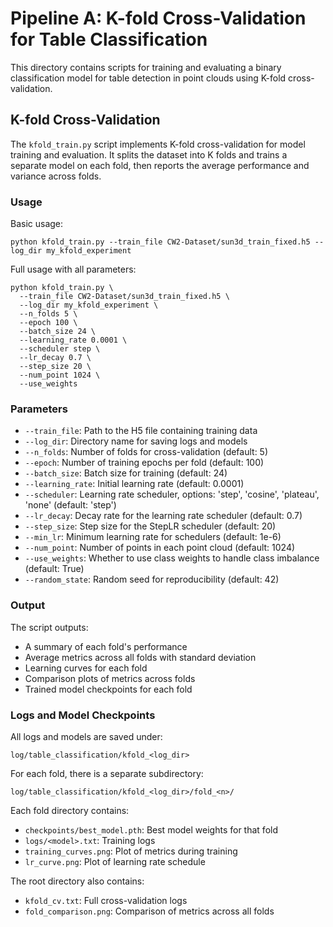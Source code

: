# Pipeline A: K-fold Cross-Validation for Table Classification

This directory contains scripts for training and evaluating a binary classification model for table detection in point clouds using K-fold cross-validation.

## K-fold Cross-Validation

The `kfold_train.py` script implements K-fold cross-validation for model training and evaluation. It splits the dataset into K folds and trains a separate model on each fold, then reports the average performance and variance across folds.

### Usage

Basic usage:
```
python kfold_train.py --train_file CW2-Dataset/sun3d_train_fixed.h5 --log_dir my_kfold_experiment
```

Full usage with all parameters:
```
python kfold_train.py \
  --train_file CW2-Dataset/sun3d_train_fixed.h5 \
  --log_dir my_kfold_experiment \
  --n_folds 5 \
  --epoch 100 \
  --batch_size 24 \
  --learning_rate 0.0001 \
  --scheduler step \
  --lr_decay 0.7 \
  --step_size 20 \
  --num_point 1024 \
  --use_weights
```

### Parameters

- `--train_file`: Path to the H5 file containing training data
- `--log_dir`: Directory name for saving logs and models
- `--n_folds`: Number of folds for cross-validation (default: 5)
- `--epoch`: Number of training epochs per fold (default: 100)
- `--batch_size`: Batch size for training (default: 24)
- `--learning_rate`: Initial learning rate (default: 0.0001)
- `--scheduler`: Learning rate scheduler, options: 'step', 'cosine', 'plateau', 'none' (default: 'step')
- `--lr_decay`: Decay rate for the learning rate scheduler (default: 0.7)
- `--step_size`: Step size for the StepLR scheduler (default: 20)
- `--min_lr`: Minimum learning rate for schedulers (default: 1e-6)
- `--num_point`: Number of points in each point cloud (default: 1024)
- `--use_weights`: Whether to use class weights to handle class imbalance (default: True)
- `--random_state`: Random seed for reproducibility (default: 42)

### Output

The script outputs:
- A summary of each fold's performance 
- Average metrics across all folds with standard deviation
- Learning curves for each fold
- Comparison plots of metrics across folds
- Trained model checkpoints for each fold

### Logs and Model Checkpoints

All logs and models are saved under:
```
log/table_classification/kfold_<log_dir>
```

For each fold, there is a separate subdirectory:
```
log/table_classification/kfold_<log_dir>/fold_<n>/
```

Each fold directory contains:
- `checkpoints/best_model.pth`: Best model weights for that fold
- `logs/<model>.txt`: Training logs
- `training_curves.png`: Plot of metrics during training
- `lr_curve.png`: Plot of learning rate schedule

The root directory also contains:
- `kfold_cv.txt`: Full cross-validation logs
- `fold_comparison.png`: Comparison of metrics across all folds 